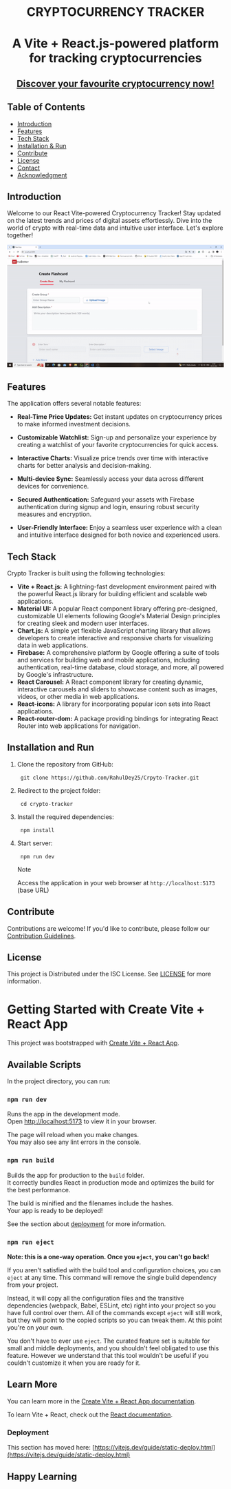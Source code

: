 <h1 align="center"> CRYPTOCURRENCY TRACKER <h1>
<p align="center">A Vite + React.js-powered platform for tracking cryptocurrencies</p>

<h2 align='center'>
<a href='https://crpyto-tracker-one.vercel.app/' target="_blank">Discover your favourite cryptocurrency now!
</a>
</h2>

## Table of Contents

- [Introduction ](#introduction)
- [Features ](#features)
- [Tech Stack ](#tech-stack)
- [Installation & Run](#installation-and-run)
- [Contribute ](#contribute)
- [License ](#license)
- [Contact ](#contact)
- [Acknowledgment ](#acknowledgment)

## Introduction
Welcome to our React Vite-powered Cryptocurrency Tracker! Stay updated on the latest trends and prices of digital assets effortlessly. Dive into the world of crypto with real-time data and intuitive user interface. Let's explore together!

![Cryptocurrency Tracker](https://github.com/RahulDey25/flashcard_generator/blob/main/src/Assets/GIF.gif)


## Features
The application offers several notable features:

- **Real-Time Price Updates:** Get instant updates on cryptocurrency prices to make informed investment decisions.

- **Customizable Watchlist:** Sign-up and personalize your experience by creating a watchlist of your favorite cryptocurrencies for quick access.

- **Interactive Charts:** Visualize price trends over time with interactive charts for better analysis and decision-making.

- **Multi-device Sync:** Seamlessly access your data across different devices for convenience.

- **Secured Authentication:** Safeguard your assets with Firebase authentication during signup and login, ensuring robust security measures and encryption.

- **User-Friendly Interface:** Enjoy a seamless user experience with a clean and intuitive interface designed for both novice and experienced users.


## Tech Stack
Crypto Tracker is built using the following technologies:

- **Vite + React.js:** A lightning-fast development environment paired with the powerful React.js library for building efficient and scalable web applications.
- **Material UI:** A popular React component library offering pre-designed, customizable UI elements following Google's Material Design principles for creating sleek and modern user interfaces.
- **Chart.js:** A simple yet flexible JavaScript charting library that allows developers to create interactive and responsive charts for visualizing data in web applications.
- **Firebase:** A comprehensive platform by Google offering a suite of tools and services for building web and mobile applications, including authentication, real-time database, cloud storage, and more, all powered by Google's infrastructure.
- **React Carousel:** A React component library for creating dynamic, interactive carousels and sliders to showcase content such as images, videos, or other media in web applications.
- **React-icons:** A library for incorporating popular icon sets into React applications.
- **React-router-dom:** A package providing bindings for integrating React Router into web applications for navigation.


## Installation and Run
1. Clone the repository from GitHub:
    ```
     git clone https://github.com/RahulDey25/Crpyto-Tracker.git
    ```
2. Redirect to the project folder:
    ```
     cd crypto-tracker
    ```
3. Install the required dependencies:
    ```
     npm install
    ```

4. Start server:
    ```
     npm run dev
    ```
    > [!NOTE]
    > Access the  application in your web browser at `http://localhost:5173` (base URL)



## Contribute
Contributions are welcome! If you'd like to contribute, please follow our [Contribution Guidelines](CONTRIBUTING.md).

## License
This project is Distributed under the ISC License. See [LICENSE](./LICENSE.txt) for more information.


# Getting Started with Create Vite + React App

This project was bootstrapped with [Create Vite + React App](https://github.com/vitejs/vite).

## Available Scripts

In the project directory, you can run:

### `npm run dev`

Runs the app in the development mode.\
Open [http://localhost:5173](http://localhost:5173) to view it in your browser.

The page will reload when you make changes.\
You may also see any lint errors in the console.

### `npm run build`

Builds the app for production to the `build` folder.\
It correctly bundles React in production mode and optimizes the build for the best performance.

The build is minified and the filenames include the hashes.\
Your app is ready to be deployed!

See the section about [deployment](https://vitejs.dev/guide/static-deploy.html) for more information.

### `npm run eject`

**Note: this is a one-way operation. Once you `eject`, you can't go back!**

If you aren't satisfied with the build tool and configuration choices, you can `eject` at any time. This command will remove the single build dependency from your project.

Instead, it will copy all the configuration files and the transitive dependencies (webpack, Babel, ESLint, etc) right into your project so you have full control over them. All of the commands except `eject` will still work, but they will point to the copied scripts so you can tweak them. At this point you're on your own.

You don't have to ever use `eject`. The curated feature set is suitable for small and middle deployments, and you shouldn't feel obligated to use this feature. However we understand that this tool wouldn't be useful if you couldn't customize it when you are ready for it.

## Learn More

You can learn more in the [Create Vite + React App documentation](https://vitejs.dev/guide/).

To learn Vite + React, check out the [React documentation](https://vitejs.dev/).

### Deployment

This section has moved here: [https://vitejs.dev/guide/static-deploy.html](https://vitejs.dev/guide/static-deploy.html)


## Happy Learning